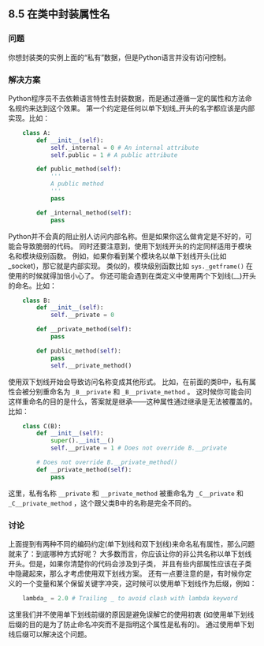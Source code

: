 ## 8.5 在类中封装属性名 ##
### 问题 ###
你想封装类的实例上面的“私有”数据，但是Python语言并没有访问控制。
### 解决方案 ###
Python程序员不去依赖语言特性去封装数据，而是通过遵循一定的属性和方法命名规约来达到这个效果。
第一个约定是任何以单下划线_开头的名字都应该是内部实现。比如：
```python
    class A:
        def __init__(self):
            self._internal = 0 # An internal attribute
            self.public = 1 # A public attribute

        def public_method(self):
            '''
            A public method
            '''
            pass

        def _internal_method(self):
            pass

```
Python并不会真的阻止别人访问内部名称。但是如果你这么做肯定是不好的，可能会导致脆弱的代码。
同时还要注意到，使用下划线开头的约定同样适用于模块名和模块级别函数。
例如，如果你看到某个模块名以单下划线开头(比如_socket)，那它就是内部实现。
类似的，模块级别函数比如 ``sys._getframe()`` 在使用的时候就得加倍小心了。
你还可能会遇到在类定义中使用两个下划线(__)开头的命名。比如：
```python
    class B:
        def __init__(self):
            self.__private = 0

        def __private_method(self):
            pass

        def public_method(self):
            pass
            self.__private_method()

```
使用双下划线开始会导致访问名称变成其他形式。
比如，在前面的类B中，私有属性会被分别重命名为 ``_B__private`` 和 ``_B__private_method`` 。
这时候你可能会问这样重命名的目的是什么，答案就是继承——这种属性通过继承是无法被覆盖的。比如：
```python
    class C(B):
        def __init__(self):
            super().__init__()
            self.__private = 1 # Does not override B.__private

        # Does not override B.__private_method()
        def __private_method(self):
            pass

```
这里，私有名称 ``__private`` 和 ``__private_method``
被重命名为 ``_C__private`` 和 ``_C__private_method`` ，这个跟父类B中的名称是完全不同的。
### 讨论 ###
上面提到有两种不同的编码约定(单下划线和双下划线)来命名私有属性，那么问题就来了：到底哪种方式好呢？
大多数而言，你应该让你的非公共名称以单下划线开头。但是，如果你清楚你的代码会涉及到子类，
并且有些内部属性应该在子类中隐藏起来，那么才考虑使用双下划线方案。
还有一点要注意的是，有时候你定义的一个变量和某个保留关键字冲突，这时候可以使用单下划线作为后缀，例如：
```python
    lambda_ = 2.0 # Trailing _ to avoid clash with lambda keyword

```
这里我们并不使用单下划线前缀的原因是避免误解它的使用初衷
(如使用单下划线后缀的目的是为了防止命名冲突而不是指明这个属性是私有的)。
通过使用单下划线后缀可以解决这个问题。
